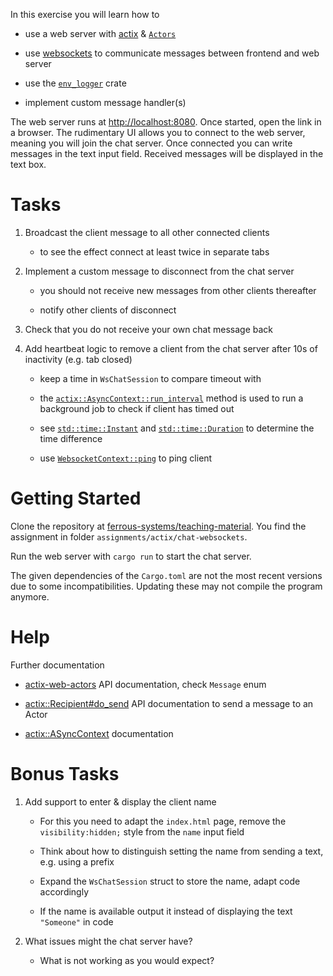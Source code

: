 In this exercise you will learn how to

-   use a web server with [actix](https://github.com/actix/actix) &
    [`Actors`](https://docs.rs/actix/0.12.0/actix/trait.Actor.html)

-   use
    [websockets](https://github.com/actix/actix-web/tree/master/actix-web-actors)
    to communicate messages between frontend and web server

-   use the [`env_logger`](https://docs.rs/env_logger/0.9.0/env_logger/)
    crate

-   implement custom message handler(s)

The web server runs at <http://localhost:8080>. Once started, open the
link in a browser. The rudimentary UI allows you to connect to the web
server, meaning you will join the chat server. Once connected you can
write messages in the text input field. Received messages will be
displayed in the text box.

Tasks
=====

1.  Broadcast the client message to all other connected clients

    -   to see the effect connect at least twice in separate tabs

2.  Implement a custom message to disconnect from the chat server

    -   you should not receive new messages from other clients
        thereafter

    -   notify other clients of disconnect

3.  Check that you do not receive your own chat message back

4.  Add heartbeat logic to remove a client from the chat server after
    10s of inactivity (e.g. tab closed)

    -   keep a time in `WsChatSession` to compare timeout with

    -   the
        [`actix::AsyncContext::run_interval`](https://docs.rs/actix/0.10.0/actix/trait.AsyncContext.html#method.run_interval)
        method is used to run a background job to check if client has
        timed out

    -   see
        [`std::time::Instant`](https://doc.rust-lang.org/std/time/struct.Instant.html)
        and
        [`std::time::Duration`](https://doc.rust-lang.org/std/time/struct.Duration.html)
        to determine the time difference

    -   use
        [`WebsocketContext::ping`](https://docs.rs/actix-web-actors/1.0.0/actix_web_actors/ws/struct.WebsocketContext.html)
        to ping client

Getting Started
===============

Clone the repository at
[ferrous-systems/teaching-material](https://github.com/ferrous-systems/teaching-material).
You find the assignment in folder `assignments/actix/chat-websockets`.

Run the web server with `cargo run` to start the chat server.

The given dependencies of the `Cargo.toml` are not the most recent
versions due to some incompatibilities. Updating these may not compile
the program anymore.

Help
====

Further documentation

-   [actix-web-actors](https://docs.rs/actix-web-actors/3.0.0/actix_web_actors/)
    API documentation, check `Message` enum

-   [actix::Recipient\#do\_send](https://docs.rs/actix/0.10.0/actix/struct.Recipient.html#method.do_send)
    API documentation to send a message to an Actor

-   [actix::ASyncContext](https://docs.rs/actix/0.10.0/actix/trait.AsyncContext.html#method.run_interval)
    documentation

Bonus Tasks
===========

1.  Add support to enter & display the client name

    -   For this you need to adapt the `index.html` page, remove the
        `visibility:hidden;` style from the `name` input field

    -   Think about how to distinguish setting the name from sending a
        text, e.g. using a prefix

    -   Expand the `WsChatSession` struct to store the name, adapt code
        accordingly

    -   If the name is available output it instead of displaying the
        text `"Someone"` in code

2.  What issues might the chat server have?

    -   What is not working as you would expect?
